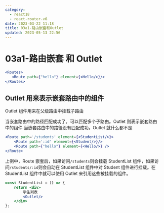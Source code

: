 ```yaml
---
category: 
  - react18
  - react-router-v6
date: 2023-03-22 11:18
title: 03a1-路由嵌套和Outlet
updated: 2023-05-13 22:56
---
```


# 03a1-路由嵌套 和 Outlet

```jsx
<Routes>
   <Route path={"hello"} element={<Hello/>}/>
</Routes>
```

## Outlet 用来表示嵌套路由中的组件

Outlet 组件用来在父级路由中挂载子路由

当嵌套路由中的路径匹配成功了，可以匹配多个子路由。Outlet 则表示嵌套路由中的组件
当嵌套路由中的路径没有匹配成功，Outlet 就什么都不是

```jsx
<Route path='/students' element={<StudentList/>}>
    <Route path=':id' element={<Student/>}/>
    <Route path={"hello"} element={<Hello/>} />
</Route>
```

上例中，Route 嵌套后，如果访问`/students`则会挂载 StudentList 组件，如果访问`/students/:id`则会自动在 StudentList 组件中对 Student 组件进行挂载。在 StudentList 组件中就可以使用 Outlet 来引用这些被挂载的组件。

```jsx
const StudentList = () => {
    return <div>
        学生列表
        <Outlet/>
    </div>
};
```